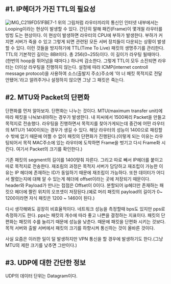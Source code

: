 ## #1. IP헤더가 가진 TTL의 필요성
![IMG_C219FD51FBE7-1](https://user-images.githubusercontent.com/78134917/176673681-d92abe39-b3f8-4222-8b22-939ee633a078.jpeg)
위의 그림처럼 라우터끼리의 통신인 인터넷 내부에서는 Looping이라는 현상이 발생할 수 있다. 간단히 말해 패킨(Frame)이 몇개읠 라우터를 빙빙 도는 현상이다. 이 현상이 발생하면 라우터의 CPU에 부하가 발생한다. 부하가 커지면 서버가 죽을 수 있고 그렇게 되면 관련된 모든 서버 장치들이 다운되는 상황이 발생할 수 있다. 이런 것들을 방지하기에 TTL(Time To Live) 패킷의 생명주기를 관리한다.  
TTL의 기본적인 길이는 8Bit이다. 총 256(0~255)이다. 이 길이가 라우팅 될때마다.(한번의 hoop을 뛰어넘을 때마다.) 하나씩 감소한다. 그렇게 TTL이 모두 소진되면 라우터는 더이상 라우팅을 진행하지 않는다. 설정에 따라 ICMP(internet controll message protocol)을 사용하여 소스(출발지 주소)주소에 '야 너 패킷 목적지로 전달 안됐어.'라고 알려주거나 설정하지 않으면 그냥 그 패킷은 죽는다.  

## #2. MTU와 Packet의 단편화  
단편화를 먼저 알아보자. 단편화는 나누는 것이다. MTU(maximum transfer unit)에 따라 패킷을 나눠보내야하는 경우가 발생한다. 내 피씨에서 1500짜리 Packet을 만들고 목적지로 전송했다. 라우팅을 진행하면서 목적지를 찾아가게되는데 중간에 어떤 라우터의 MTU가 1400이되는 경우가 생길 수 있다. 해당 라우터의 성능이 1400으로 패킹할 수 밖에 없기 때문에 어쩔 수 없이 패킷의 단편화가 진행된다.(이렇게 되는 이유는 라우팅되어서 목적 MAC주소에 있는 라우터에 도착하면 Frame을 벗기고 다시 Frame화 시킨다. 여기서 Packet의 크기를 확인한다.)

기존 패킷의 segment의 길이를 1400맞춰 자른다. 그리고 따로 빼서 IP헤더를 붙이고 따로 목적지로 전송한다. 재조림의 과정은 목적지 서버가 담당하고 재조립이 가능한 이유는 IP 헤더에 존재하는 ID가 동일하기 때문에 재조립이 가능하다. 또한 데이터가 어디서 짤렸는지에 대해 알 수 있는게 헤더에 offset이라는 곳에 저장되기 때문이다. header와 Payload가 만나는 접점은 Offset이 0이다. 분할되어 ip헤더만 존재하는 패킷으 헤더에 짤린 위치의 오프셋이 저장된다.(예로 머리 패킷의 payload의 길이가 0~ 1200이라면 자식 패킷은 1200 ~ 1460이 된다.)  

다시 생각해봐도 굉장히 비효율적이다. 네트워크 성능을 측정할때 bps도 있지만 pps로 측정하기도 한다. pps는 패킷의 개수에 따라 좋고 나쁜을 결정하는 지표이다. 패킷의 단편화는 패킷의 수를 늘리기 때문에 성능을 낮춘다. 때문에 패킷을 단편화 시키는 것보다. 목적 서버와 출발 서버에서 패킷의 크기를 하향시켜 통신하는 것이 올바른 것이다.  
  
사실 요즘은 이러한 일이 덜 발생하지만 VPN 통신을 할 경우에 발생하기도 한다.(그냥 MTU의 제한 크기를 낮추면 그만이다.)  

  
## #3. UDP에 대한 간단한 정보  
UDP의 데이터 단위는 Datagram이다. 
